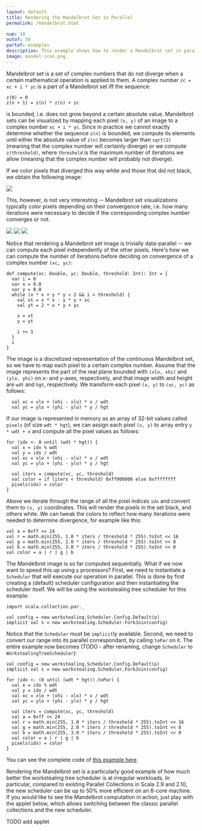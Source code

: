 ```yaml
---
layout: default
title: Rendering the Mandelbrot Set in Parallel
permalink: /mandelbrot.html

num: 10
outof: 50
partof: examples
description: This example shows how to render a Mandelbrot set in parallel and how to use the schedulers to achieve proper load-balancing.
image: mandel-icon.png
---
```




Mandelbrot set is a set of complex numbers that do not diverge when a certain mathematical operation is applied to them.
A complex number `zc = xc + i * yc` is a part of a Mandelbrot set iff the sequence:

    z(0) = 0
    z(n + 1) = z(n) * z(n) + zc

is bounded, i.e. does not grow beyond a certain absolute value.
Mandelbrot sets can be visualized by mapping each pixel `(x, y)` of an image to a complex number `xc + i * yc`.
Since in practice we cannot exactly determine whether the sequence `z(n)` is bounded,
we compute its elements until either the absolute value of `z(n)` becomes larger than `sqrt(2)`
(meaning that the complex number will certainly diverge)
or we compute `z(threshold)`, where `threshold` is the maximum number of iterations we allow
(meaning that the complex number will probably not diverge).

If we color pixels that diverged this way white and those that did not black, we 
obtain the following image:


<div class="imageframe-deep">
  <img src="{{ homedir }}/resources/images/mandel-bw.jpg"/>
</div>

This, however, is not very interesting -- Mandelbrot set visualizations typically
color pixels depending on their convergence rate, i.e. how many iterations were
necessary to decide if the corresponding complex number converges or not.

<div class="imageframe-deep">
<img src="{{ homedir }}/resources/images/mandel-color-2.png"/>
<img src="{{ homedir }}/resources/images/mandel-color-1.png"/>
<img src="{{ homedir }}/resources/images/mandel-color-3.jpg"/>
</div>

Notice that rendering a Mandelbrot set image is trivially data-parallel -- we can compute each
pixel independently of the other pixels.
Here's how we can compute the number of iterations before deciding on convergence of a complex
number `(xc, yc)`:

    def compute(xc: Double, yc: Double, threshold: Int): Int = {
      var i = 0
      var x = 0.0
      var y = 0.0
      while (x * x + y * y < 2 && i < threshold) {
        val xt = x * x - y * y + xc
        val yt = 2 * x * y + yc
      
        x = xt
        y = yt
      
        i += 1
      }
      i
    }

The image is a discretized representation of the continuous Mandelbrot set, so we have to map
each pixel to a certain complex number.
Assume that the image represents the part of the real plane bounded with `(xlo, xhi)` and
`(ylo, yhi)` on x- and y-axes, respectively,
and that image width and height are `wdt` and `hgt`, respectively.
We transform each pixel `(x, y)` to `(xc, yc)` as follows:

      val xc = xlo + (xhi - xlo) * x / wdt
      val yc = ylo + (yhi - ylo) * y / hgt

If our image is represented in memory as an array of 32-bit values called `pixels` (of size `wdt * hgt`),
we can assign each pixel `(x, y)` to array entry `y * wdt + x`
and compute all the pixel values as follows:

    for (idx <- 0 until (wdt * hgt)) {
      val x = idx % wdt
      val y = idx / wdt
      val xc = xlo + (xhi - xlo) * x / wdt
      val yc = ylo + (yhi - ylo) * y / hgt

      val iters = compute(xc, yc, threshold)
      val color = if (iters < threshold) 0xff000000 else 0xffffffff
      pixels(idx) = color
    }

Above we iterate through the range of all the pixel indices `idx` and convert
them to `(x, y)` coordinates.
This will render the pixels in the set black, and others white.
We can tweak the colors to reflect how many iterations were needed
to determine divergence, for example like this:

    val a = 0xff << 24
    val r = math.min(255, 1.0 * iters / threshold * 255).toInt << 16
    val g = math.min(255, 2.0 * iters / threshold * 255).toInt << 8
    val b = math.min(255, 3.0 * iters / threshold * 255).toInt << 0
    val color = a | r | g | b

The Mandelbrot image is so far computed sequentially.
What if we now want to speed this up using `p` processors?
First, we need to instantiate a `Scheduler` that will execute
our operation in parallel.
This is done by first creating a (default) scheduler configuration
and then instantiating the scheduler itself.
We will be using the workstealing tree scheduler for this example:

    import scala.collection.par._

    val config = new workstealing.Scheduler.Config.Default(p)
    implicit val s = new workstealing.Scheduler.ForkJoin(config)

Notice that the `Scheduler` must be `implicit`ly available.
Second, we need to convert our range into its parallel correspondant,
by calling `toPar` on it.
The entire example now becomes (TODO - after renaming, change `Scheduler` to `WorkstealingTreeScheduler`):

    val config = new workstealing.Scheduler.Config.Default(p)
    implicit val s = new workstealing.Scheduler.ForkJoin(config)

    for (idx <- (0 until (wdt * hgt)).toPar) {
      val x = idx % wdt
      val y = idx / wdt
      val xc = xlo + (xhi - xlo) * x / wdt
      val yc = ylo + (yhi - ylo) * y / hgt

      val iters = compute(xc, yc, threshold)
      val a = 0xff << 24
      val r = math.min(255, 1.0 * iters / threshold * 255).toInt << 16
      val g = math.min(255, 2.0 * iters / threshold * 255).toInt << 8
      val b = math.min(255, 3.0 * iters / threshold * 255).toInt << 0
      val color = a | r | g | b
      pixels(idx) = color
    }

You can see the complete code of [this example here](TODO).

Rendering the Mandelbrot set is a particularly good example of how much
better the workstealing tree scheduler is at irregular workloads.
In particular, compared to existing Parallel Collections in Scala 2.9 and 2.10,
the new scheduler can be up to 50% more efficient on an 8-core machine.
If you would like to see the Mandelbrot computation in action,
just play with the applet below, which allows switching between the
classic parallel collections and the new scheduler.

TODO add applet

